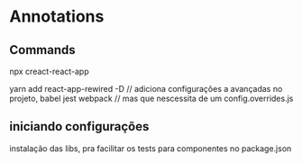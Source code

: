 # Annotations

## Commands

npx creact-react-app

yarn add react-app-rewired -D
// adiciona configurações a avançadas no projeto, babel jest webpack
// mas que nescessita de um config.overrides.js

## iniciando configurações

instalação das libs, pra facilitar os tests para componentes no package.json
